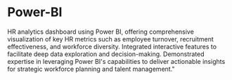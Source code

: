 # Power-BI
HR analytics dashboard using Power BI, offering comprehensive visualization of key HR metrics such as employee turnover, recruitment effectiveness, and workforce diversity. Integrated interactive features to facilitate deep data exploration and decision-making. Demonstrated expertise in leveraging Power BI's capabilities to deliver actionable insights for strategic workforce planning and talent management."
